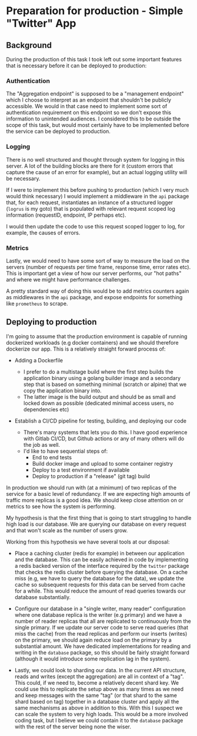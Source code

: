 # Preparation for production - Simple "Twitter" App 

## Background

During the production of this task I took left out some important features that is necessary before it can be deployed to production:

### Authentication

The "Aggregation endpoint" is supposed to be a "management endpoint" which I choose to interpret as an endpoint that shouldn't be publicly accessible. We would in that case need to implement some sort of authentication requirement on this endpoint so we don't expose this information to unintended audiences. I considered this to be outside the scope of this task, but would most certainly have to be implemented before the service can be deployed to production.

### Logging

There is no well structured and thought through system for logging in this server. A lot of the building blocks are there for it (custom errors that capture the cause of an error for example), but an actual logging utility will be necessary. 

If I were to implement this before pushing to production (which I very much would think necessary) I would implement a middleware in the `api` package that, for each request, instantiates an instance of a structured logger (`logrus` is my goto) that is populated with relevant request scoped log information (requestID, endpoint, IP perhaps etc).

I would then update the code to use this request scoped logger to log, for example, the causes of errors.

### Metrics

Lastly, we would need to have some sort of way to measure the load on the servers (number of requests per time frame, response time, error rates etc). This is important get a view of how our server performs, our "hot paths" and where we might have performance challenges. 

A pretty standard way of doing this would be to add metrics counters again as middlewares in the `api` package, and expose endpoints for something like `prometheus` to scrape.


## Deploying to production

I'm going to assume that the production environment is capable of running dockerized workloads (e.g docker containers) and we should therefore dockerize our app. This is a relatively straight forward process of:

* Adding a Dockerfile
    * I prefer to do a multistage build where the first step builds the application binary using a golang builder image and a secondary step that is based on something minimal (scratch or alpine) that we copy the application binary into. 
    * The latter image is the build output and should be as small and locked down as possible (dedicated minimal access users, no dependencies etc)

* Establish a CI/CD pipeline for testing, building, and deploying our code
    * There's many systems that lets you do this. I have good experience with Gitlab CI/CD, but Github actions or any of many others will do the job as well.
    * I'd like to have sequential steps of:
        * End to end tests
        * Build docker image and upload to some container registry
        * Deploy to a test environment if available
        * Deploy to production if a "release" (git tag) build
    
In production we should run with (at a minimum) of two replicas of the service for a basic level of redundancy. If we are expecting high amounts of traffic more replicas is a good idea. We should keep close attention on or metrics to see how the system is performing.

My hypothesis is that the first thing that is going to start struggling to handle high load is our database. We are querying our database on every request and that won't scale as the number of users grow.

Working from this hypothesis we have several tools at our disposal:

* Place a caching cluster (redis for example) in between our application and the database. This can be easily achieved in code by implementing a redis backed version of the interface required by the `twitter` package that checks the redis cluster before querying the database. On a cache miss (e.g, we have to query the database for the data), we update the cache so subsequent requests for this data can be served from cache for a while. This would reduce the amount of read queries towards our database substantially.

* Configure our database in a "single writer, many reader" configuration where one database replica is the writer (e.g primary) and we have a number of reader replicas that all are replicated to continuously from the single primary. If we update our server code to serve read queries (that miss the cache) from the read replicas and perform our inserts (writes) on the primary, we should again reduce load on the primary by a substantial amount. We have dedicated implementations for reading and writing in the `database` package, so this should be fairly straight forward (although it would introduce some replication lag in the system).

* Lastly, we could look to sharding our data. In the current API structure, reads and writes (except the aggregation) are all in context of a "tag". This could, if we need to, become a relatively decent shard key. We could use this to replicate the setup above as many times as we need and keep messages with the same "tag" (or that shard to the same shard based on tag) together in a database cluster and apply all the same mechanisms as above in addition to this. With this I suspect we can scale the system to very high loads. This would be a more involved coding task, but I believe we could contain it to the `database` package with the rest of the server being none the wiser.

